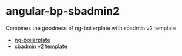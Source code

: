 angular-bp-sbadmin2
===================

Combines the goodness of ng-boilerplate with sbadmin v2 template

* [ng-boilerplate](https://github.com/ngbp/ngbp)
* [sbadmin v2 template](http://startbootstrap.com/sb-admin-v2)
